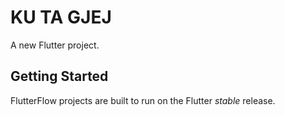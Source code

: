 # KU TA GJEJ

A new Flutter project.

## Getting Started

FlutterFlow projects are built to run on the Flutter _stable_ release.
